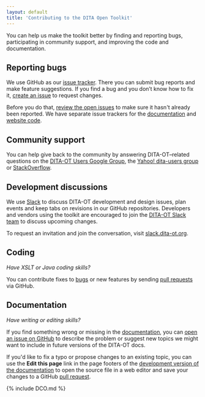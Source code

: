 ```yaml
---
layout: default
title: 'Contributing to the DITA Open Toolkit'
---
```


<p class="lead">You can help us make the toolkit better by finding and reporting bugs, participating in community support, and improving the code and documentation.</p>

## Reporting bugs

We use GitHub as our [issue tracker][1]. There you can submit bug reports and make feature suggestions. If you find a bug and you don’t know how to fix it, [create an issue][2] to request changes.

Before you do that, [review the open issues][1] to make sure it hasn't already been reported. We have separate issue trackers for the [documentation][3] and [website code][4].

## Community support

You can help give back to the community by answering DITA-OT–related questions on the [DITA-OT Users Google Group][5], the [Yahoo! dita-users group][6] or [StackOverflow][7].

## Development discussions

We use [Slack][8] to discuss DITA-OT development and design issues, plan events and keep tabs on revisions in our GitHub repositories. Developers and vendors using the toolkit are encouraged to join the [DITA-OT Slack team][9] to discuss upcoming changes.

To request an invitation and join the conversation, visit [slack.dita-ot.org][10].

## Coding

_Have XSLT or Java coding skills?_

You can contribute fixes to [bugs][11] or new features by sending [pull requests][12] via GitHub.

## Documentation

_Have writing or editing skills?_

If you find something wrong or missing in the [documentation][13], you can [open an issue on GitHub][14] to describe the problem or suggest new topics we might want to include in future versions of the DITA-OT docs.

If you'd like to fix a typo or propose changes to an existing topic, you can use the **Edit this page** link in the page footers of the [development version of the documentation][13] to open the source file in a web editor and save your changes to a GitHub [pull request][12].

{% include DCO.md %}

[1]: https://github.com/dita-ot/dita-ot/issues
[2]: https://github.com/dita-ot/dita-ot/issues/new
[3]: https://github.com/dita-ot/docs/issues
[4]: https://github.com/dita-ot/dita-ot.github.io/issues
[5]: https://groups.google.com/d/forum/dita-ot-users
[6]: https://groups.yahoo.com/neo/groups/dita-users/info
[7]: http://stackoverflow.com/questions/tagged/dita-ot
[8]: https://slack.com
[9]: https://dita-ot.slack.com
[10]: http://slack.dita-ot.org
[11]: https://github.com/dita-ot/dita-ot/labels/bug
[12]: https://help.github.com/articles/using-pull-requests
[13]: https://www.dita-ot.org/dev/
[14]: https://github.com/dita-ot/docs/issues/new
